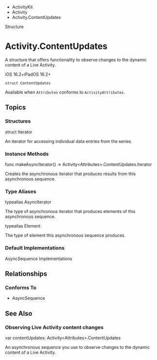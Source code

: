

- ActivityKit
- Activity
-  Activity.ContentUpdates 

Structure

# Activity.ContentUpdates

A structure that offers functionality to observe changes to the dynamic content of a Live Activity.

iOS 16.2+iPadOS 16.2+

``` source
struct ContentUpdates
```

Available when `Attributes` conforms to `ActivityAttributes`.

## Topics

### Structures

struct Iterator

An iterator for accessing individual data entries from the series.

### Instance Methods

func makeAsyncIterator() -> Activity&lt;Attributes>.ContentUpdates.Iterator

Creates the asynchronous iterator that produces results from this asynchronous sequence.

### Type Aliases

typealias AsyncIterator

The type of asynchronous iterator that produces elements of this asynchronous sequence.

typealias Element

The type of element this asynchronous sequence produces.

### Default Implementations

AsyncSequence Implementations

## Relationships

### Conforms To

- AsyncSequence

## See Also

### Observing Live Activity content changes

var contentUpdates: Activity&lt;Attributes>.ContentUpdates

An asynchronous sequence you use to observe changes to the dynamic content of a Live Activity.


